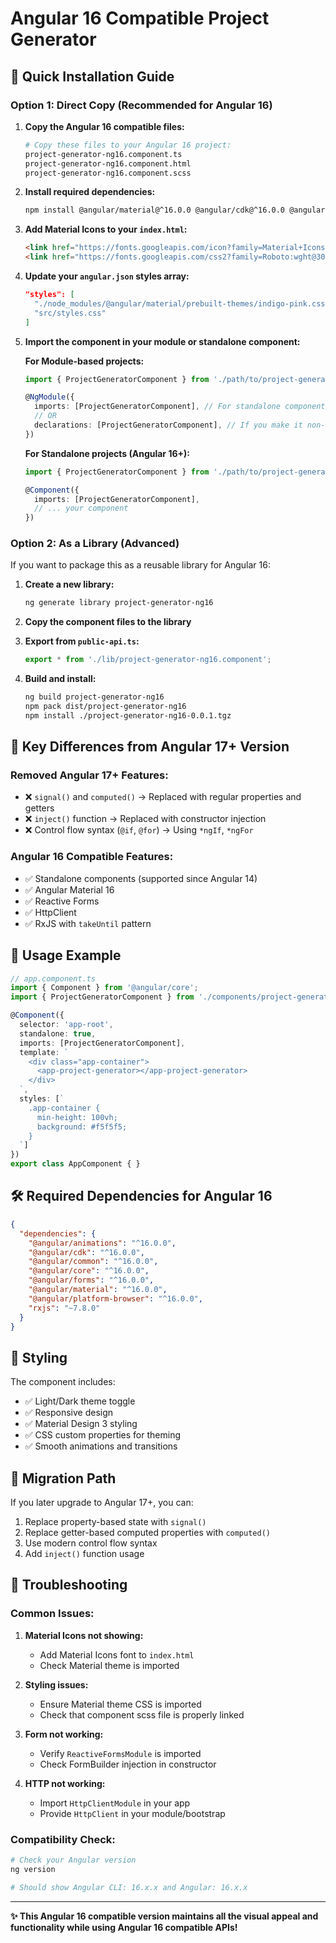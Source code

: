 # Angular 16 Compatible Project Generator

## 🚀 **Quick Installation Guide**

### **Option 1: Direct Copy (Recommended for Angular 16)**

1. **Copy the Angular 16 compatible files:**
   ```bash
   # Copy these files to your Angular 16 project:
   project-generator-ng16.component.ts
   project-generator-ng16.component.html  
   project-generator-ng16.component.scss
   ```

2. **Install required dependencies:**
   ```bash
   npm install @angular/material@^16.0.0 @angular/cdk@^16.0.0 @angular/animations@^16.0.0
   ```

3. **Add Material Icons to your `index.html`:**
   ```html
   <link href="https://fonts.googleapis.com/icon?family=Material+Icons" rel="stylesheet">
   <link href="https://fonts.googleapis.com/css2?family=Roboto:wght@300;400;500;700&display=swap" rel="stylesheet">
   ```

4. **Update your `angular.json` styles array:**
   ```json
   "styles": [
     "./node_modules/@angular/material/prebuilt-themes/indigo-pink.css",
     "src/styles.css"
   ]
   ```

5. **Import the component in your module or standalone component:**

   **For Module-based projects:**
   ```typescript
   import { ProjectGeneratorComponent } from './path/to/project-generator-ng16.component';

   @NgModule({
     imports: [ProjectGeneratorComponent], // For standalone components
     // OR
     declarations: [ProjectGeneratorComponent], // If you make it non-standalone
   })
   ```

   **For Standalone projects (Angular 16+):**
   ```typescript
   import { ProjectGeneratorComponent } from './path/to/project-generator-ng16.component';

   @Component({
     imports: [ProjectGeneratorComponent],
     // ... your component
   })
   ```

### **Option 2: As a Library (Advanced)**

If you want to package this as a reusable library for Angular 16:

1. **Create a new library:**
   ```bash
   ng generate library project-generator-ng16
   ```

2. **Copy the component files to the library**
3. **Export from `public-api.ts`:**
   ```typescript
   export * from './lib/project-generator-ng16.component';
   ```

4. **Build and install:**
   ```bash
   ng build project-generator-ng16
   npm pack dist/project-generator-ng16
   npm install ./project-generator-ng16-0.0.1.tgz
   ```

## 🔧 **Key Differences from Angular 17+ Version**

### **Removed Angular 17+ Features:**
- ❌ `signal()` and `computed()` → Replaced with regular properties and getters
- ❌ `inject()` function → Replaced with constructor injection
- ❌ Control flow syntax (`@if`, `@for`) → Using `*ngIf`, `*ngFor`

### **Angular 16 Compatible Features:**
- ✅ Standalone components (supported since Angular 14)
- ✅ Angular Material 16
- ✅ Reactive Forms
- ✅ HttpClient
- ✅ RxJS with `takeUntil` pattern

## 📝 **Usage Example**

```typescript
// app.component.ts
import { Component } from '@angular/core';
import { ProjectGeneratorComponent } from './components/project-generator-ng16.component';

@Component({
  selector: 'app-root',
  standalone: true,
  imports: [ProjectGeneratorComponent],
  template: `
    <div class="app-container">
      <app-project-generator></app-project-generator>
    </div>
  `,
  styles: [`
    .app-container {
      min-height: 100vh;
      background: #f5f5f5;
    }
  `]
})
export class AppComponent { }
```

## 🛠 **Required Dependencies for Angular 16**

```json
{
  "dependencies": {
    "@angular/animations": "^16.0.0",
    "@angular/cdk": "^16.0.0", 
    "@angular/common": "^16.0.0",
    "@angular/core": "^16.0.0",
    "@angular/forms": "^16.0.0",
    "@angular/material": "^16.0.0",
    "@angular/platform-browser": "^16.0.0",
    "rxjs": "~7.8.0"
  }
}
```

## 🎨 **Styling**

The component includes:
- ✅ Light/Dark theme toggle
- ✅ Responsive design
- ✅ Material Design 3 styling
- ✅ CSS custom properties for theming
- ✅ Smooth animations and transitions

## 🔄 **Migration Path**

If you later upgrade to Angular 17+, you can:

1. Replace property-based state with `signal()`
2. Replace getter-based computed properties with `computed()`
3. Use modern control flow syntax
4. Add `inject()` function usage

## 🐛 **Troubleshooting**

### **Common Issues:**

1. **Material Icons not showing:**
   - Add Material Icons font to `index.html`
   - Check Material theme is imported

2. **Styling issues:**
   - Ensure Material theme CSS is imported
   - Check that component scss file is properly linked

3. **Form not working:**
   - Verify `ReactiveFormsModule` is imported
   - Check FormBuilder injection in constructor

4. **HTTP not working:**
   - Import `HttpClientModule` in your app
   - Provide `HttpClient` in your module/bootstrap

### **Compatibility Check:**
```bash
# Check your Angular version
ng version

# Should show Angular CLI: 16.x.x and Angular: 16.x.x
```

---

**✨ This Angular 16 compatible version maintains all the visual appeal and functionality while using Angular 16 compatible APIs!**
